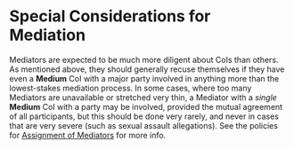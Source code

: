 # Special Considerations for Mediation

Mediators are expected to be much more diligent about CoIs than others. As mentioned above, they should generally recuse themselves if they have even a __Medium__ CoI with a major party involved in anything more than the lowest-stakes mediation process. In some cases, where too many Mediators are unavailable or stretched very thin, a Mediator with a *single* __Medium__ CoI with a party may be involved, provided the mutual agreement of all participants, but this should be done very rarely, and never in cases that are very severe (such as sexual assault allegations). See the policies for [Assignment of Mediators](../09-Accountability/05-Mediator-Assignment/01-Mediator-Assignment.md) for more info.